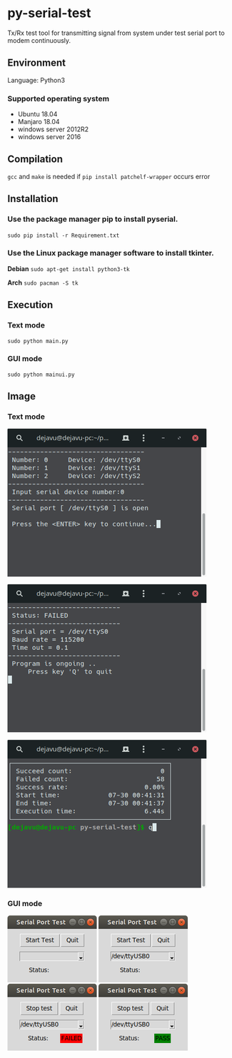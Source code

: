 # py-serial-test
Tx/Rx test tool for transmitting signal from system under test serial port to modem continuously.

## Environment
Language: Python3

### Supported operating system
* Ubuntu 18.04
* Manjaro 18.04
* windows server 2012R2
* windows server 2016

## Compilation
`gcc` and `make` is needed if `pip install patchelf-wrapper` occurs error

## Installation
### Use the package manager pip to install pyserial.

`sudo pip install -r Requirement.txt`

### Use the Linux package manager software to install tkinter.

**Debian**  `sudo apt-get install python3-tk`

**Arch** `sudo pacman -S tk`

## Execution
### Text mode
    sudo python main.py

### GUI mode
    sudo python mainui.py

## Image
### Text mode
![](./images/text_sel.png)

![](./images/text_test.png)

![](./images/text_result.png)
### GUI mode
![](./images/start.png)
![](./images/select.png)
![](./images/failed.png)
![](./images/pass.png)

